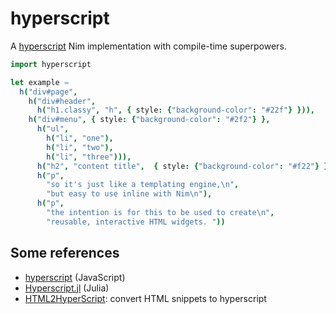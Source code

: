 # hyperscript

A [hyperscript](https://github.com/hyperhype/hyperscript) Nim implementation with compile-time superpowers.

```nim
import hyperscript

let example =
  h("div#page",
    h("div#header",
      h("h1.classy", "h", { style: {"background-color": "#22f"} })),
    h("div#menu", { style: {"background-color": "#2f2"} },
      h("ul",
        h("li", "one"),
        h("li", "two"),
        h("li", "three"))),
      h("h2", "content title",  { style: {"background-color": "#f22"} }),
      h("p",
        "so it's just like a templating engine,\n",
        "but easy to use inline with Nim\n"),
      h("p",
        "the intention is for this to be used to create\n",
        "reusable, interactive HTML widgets. "))
```

## Some references

- [hyperscript](https://github.com/hyperhype/hyperscript) (JavaScript)
- [Hyperscript.jl](https://github.com/JuliaWeb/Hyperscript.jl) (Julia)
- [HTML2HyperScript](http://html2hscript.herokuapp.com/): convert HTML snippets to hyperscript
